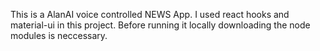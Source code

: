 This is a AlanAI voice controlled NEWS App.
I used react hooks and material-ui in this project.
Before running it locally downloading the node modules is neccessary.
